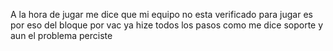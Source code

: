 A la hora de jugar me dice que mi equipo no esta verificado para jugar es por eso del bloque por vac ya hize todos los pasos como me dice soporte y aun el problema perciste

